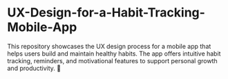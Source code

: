 # UX-Design-for-a-Habit-Tracking-Mobile-App
This repository showcases the UX design process for a mobile app that helps users build and maintain healthy habits. The app offers intuitive habit tracking, reminders, and motivational features to support personal growth and productivity. 🌱
